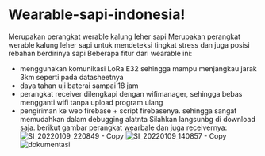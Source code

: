 # Wearable-sapi-indonesia!
Merupakan perangkat werable kalung leher sapi Merupakan perangkat werable kalung leher sapi untuk mendeteksi tingkat stress dan juga posisi rebahan berdirinya sapi
Beberapa fitur dari wearable ini:
- menggunakan komunikasi LoRa E32 sehingga mampu menjangkau jarak 3km seperti pada datasheetnya
- daya tahan uji baterai sampai 18 jam
- perangkat receiver dilengkapi dengan wifimanager, sehingga bebas mengganti wifi tanpa upload program ulang
- pengiriman ke web firebase + script firebasenya. sehingga sangat memudahkan dalam debugging alatnta
Silahkan langsunbg di download saja.
berikut gambar perangkat wearbale dan juga receivernya:
![SI_20220109_220849 - Copy](https://user-images.githubusercontent.com/83158809/149853846-53dcbe94-9224-4473-9747-bdfedcc6fb83.png)
![SI_20220109_140857 - Copy](https://user-images.githubusercontent.com/83158809/149854641-31d6e0ef-11ef-43fb-a7d8-9d99a0f12a36.png)
![dokumentasi](https://user-images.githubusercontent.com/83158809/149856070-2f2c0c22-a83d-4be8-babc-0dbde5c6ae20.png)

